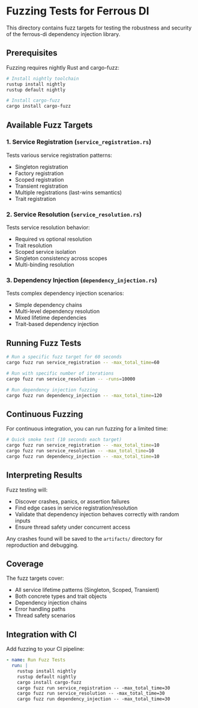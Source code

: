 # Fuzzing Tests for Ferrous DI

This directory contains fuzz targets for testing the robustness and security of the ferrous-di dependency injection library.

## Prerequisites

Fuzzing requires nightly Rust and cargo-fuzz:

```bash
# Install nightly toolchain
rustup install nightly
rustup default nightly

# Install cargo-fuzz
cargo install cargo-fuzz
```

## Available Fuzz Targets

### 1. Service Registration (`service_registration.rs`)
Tests various service registration patterns:
- Singleton registration
- Factory registration
- Scoped registration  
- Transient registration
- Multiple registrations (last-wins semantics)
- Trait registration

### 2. Service Resolution (`service_resolution.rs`) 
Tests service resolution behavior:
- Required vs optional resolution
- Trait resolution
- Scoped service isolation
- Singleton consistency across scopes
- Multi-binding resolution

### 3. Dependency Injection (`dependency_injection.rs`)
Tests complex dependency injection scenarios:
- Simple dependency chains
- Multi-level dependency resolution
- Mixed lifetime dependencies
- Trait-based dependency injection

## Running Fuzz Tests

```bash
# Run a specific fuzz target for 60 seconds
cargo fuzz run service_registration -- -max_total_time=60

# Run with specific number of iterations
cargo fuzz run service_resolution -- -runs=10000

# Run dependency injection fuzzing
cargo fuzz run dependency_injection -- -max_total_time=120
```

## Continuous Fuzzing

For continuous integration, you can run fuzzing for a limited time:

```bash
# Quick smoke test (10 seconds each target)
cargo fuzz run service_registration -- -max_total_time=10
cargo fuzz run service_resolution -- -max_total_time=10  
cargo fuzz run dependency_injection -- -max_total_time=10
```

## Interpreting Results

Fuzz testing will:
- Discover crashes, panics, or assertion failures
- Find edge cases in service registration/resolution
- Validate that dependency injection behaves correctly with random inputs
- Ensure thread safety under concurrent access

Any crashes found will be saved to the `artifacts/` directory for reproduction and debugging.

## Coverage

The fuzz targets cover:
- All service lifetime patterns (Singleton, Scoped, Transient)
- Both concrete types and trait objects
- Dependency injection chains
- Error handling paths
- Thread safety scenarios

## Integration with CI

Add fuzzing to your CI pipeline:

```yaml
- name: Run Fuzz Tests
  run: |
    rustup install nightly
    rustup default nightly
    cargo install cargo-fuzz
    cargo fuzz run service_registration -- -max_total_time=30
    cargo fuzz run service_resolution -- -max_total_time=30
    cargo fuzz run dependency_injection -- -max_total_time=30
```